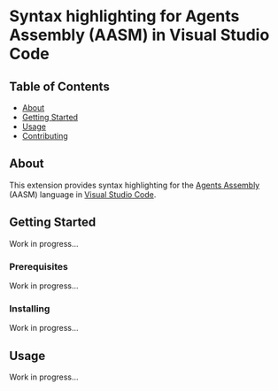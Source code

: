 # Syntax highlighting for Agents Assembly (AASM) in Visual Studio Code 

## Table of Contents

- [About](#about)
- [Getting Started](#getting_started)
- [Usage](#usage)
- [Contributing](../CONTRIBUTING.md)

## About <a name = "about"></a>

This extension provides syntax highlighting for the [Agents Assembly](https://agents-assembly.com) (AASM) language in [Visual Studio Code](https://code.visualstudio.com).

## Getting Started <a name = "getting_started"></a>

Work in progress...

### Prerequisites

Work in progress...

### Installing

Work in progress...

## Usage <a name = "usage"></a>

Work in progress...
